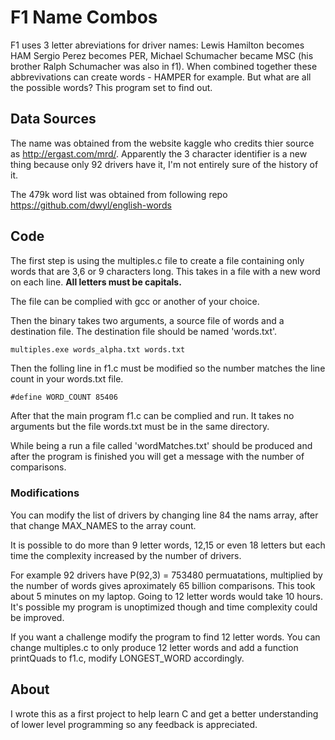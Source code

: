 # F1 Name Combos

F1 uses 3 letter abreviations for driver names: Lewis Hamilton becomes HAM Sergio Perez becomes PER, Michael Schumacher became MSC (his brother Ralph Schumacher was also in f1). When combined together these abbrevivations can create words - HAMPER for example. But what are all the possible words? This program set to find out.

## Data Sources

The name was obtained from the website kaggle who credits thier source as <http://ergast.com/mrd/>. Apparently the 3 character identifier is a new thing because only 92 drivers have it, I'm not entirely sure of the history of it.

The 479k word list was obtained from following repo <https://github.com/dwyl/english-words>

## Code

The first step is using the multiples.c file to create a file containing only words that are 3,6 or 9 characters long. This takes in a file with a new word on each line. **All letters must be capitals.**

The file can be complied with gcc or another of your choice.

Then the binary takes two arguments, a source file of words and a destination file. The destination file should be named 'words.txt'.

```sh
multiples.exe words_alpha.txt words.txt
```

Then the folling line in f1.c must be modified so the number matches the line count in your words.txt file.

```
#define WORD_COUNT 85406 
```

After that the main program f1.c can be complied and run. It takes no arguments but the file words.txt must be in the same directory. 

While being a run a file called 'wordMatches.txt' should be produced and after the program is finished you will get a message with the number of comparisons.

### Modifications

You can modify the list of drivers by changing line 84 the nams array, after that change MAX_NAMES to the array count.

It is possible to do more than 9 letter words, 12,15 or even 18 letters but each time the complexity increased by the number of drivers.

For example 92 drivers have P(92,3) = 753480 permuatations, multiplied by the number of words gives aproximately 65 billion comparisons. This took about 5 minutes on my laptop. Going to 12 letter words would take 10 hours. It's possible my program is unoptimized though and time complexity could be improved.

If you want a challenge modify the program to find 12 letter words. You can change multiples.c to only produce 12 letter words and add a function printQuads to f1.c, modify LONGEST_WORD accordingly.

## About

I wrote this as a first project to help learn C and get a better understanding of lower level programming so any feedback is appreciated.
